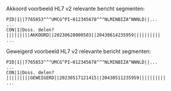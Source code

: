 Akkoord voorbeeld HL7 v2 relevante bericht segmenten:
```
PID|1||7765853^^^UMCG^PI~012345678^^^NLMINBIZA^NNNLD||...
...
CON|1|Doss. delen?|||||||||AKKOORD||20230620000503||20430614235959||||||||||
...
```

Geweigerd voorbeeld HL7 v2 relevante bericht segmenten:
```
PID|1||7765853^^^UMCG^PI~012345678^^^NLMINBIZA^NNNLD||...
...
CON|1|Doss. delen?|||||||||GEWEIGERD||20230517121415||20430511235959||||||||||
...
```